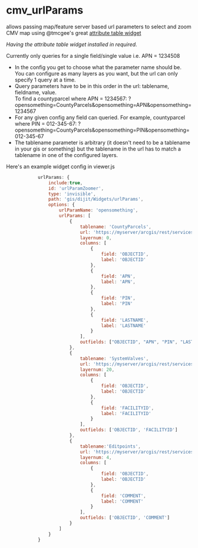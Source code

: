# cmv_urlParams
allows passing map/feature server based url parameters to select and zoom CMV map using @tmcgee's great [attribute table widget](https://github.com/tmcgee/cmv-widgets#attributes-tables)

*Having the attribute table widget installed in required.*  

Currently only queries for a single field/single value i.e.  APN = 1234508    
- In the config you get to choose what the parameter name should be.   You can configure as many layers as you want, but the url can only specify 1 query at a time.  
- Query parameters have to be in this order in the url:  tablename, fieldname, value.   
To find a countyparcel where APN = 1234567:
?opensomething=CountyParcels&opensomething=APN&opensomething=1234567
- For any given config any field can queried.  For example, countyparcel where PIN = 012-345-67: ?opensomething=CountyParcels&opensomething=PIN&opensomething=012-345-67
- The tablename parameter is arbitrary (it doesn't need to be a tablename in your gis or something) but the tablename  in the url has to match a tablename in one of the configured layers.  

Here's an example widget config in viewer.js
```javascript
            urlParams: {
                include:true, 
                id: 'urlParamZoomer', 
                type: 'invisible', 
                path: 'gis/dijit/Widgets/urlParams', 
                options: {
                    urlParamName: 'opensomething',
                    urlParams: [
                        {
                            tablename: 'CountyParcels', 
                            url: 'https://myserver/arcgis/rest/services/queryservice/MapServer/',
                            layernum: 0,
                            columns: [
                                {
                                    field: 'OBJECTID',
                                    label: 'OBJECTID'
                                },
                                {
                                    field: 'APN',
                                    label: 'APN',                               
                                },
                                {
                                    field: 'PIN',
                                    label: 'PIN'
                                },
                                {
                                    field: 'LASTNAME',
                                    label: 'LASTNAME'
                                }
                            ],
                            outfields: ["OBJECTID", "APN", "PIN", "LASTNAME"]
                        },
                        {
                            tablename: 'SystemValves',
                            url: 'https://myserver/arcgis/rest/services/Facilities/MapServer/',
                            layernum: 20,
                            columns: [
                                {
                                    field: 'OBJECTID',
                                    label: 'OBJECTID'
                                },
                                {
                                    field: 'FACILITYID',
                                    label: 'FACILITYID'
                                }
                            ],
                            outfields: ['OBJECTID', 'FACILITYID']
                        },
                        {
                            tablename:'Editpoints',
                            url: 'https://myserver/arcgis/rest/services/FeaturesEdit/FeatureServer/',
                            layernum: 4, 
                            columns: [
                                {
                                    field: 'OBJECTID', 
                                    label: 'OBJECTID'
                                },
                                {
                                    field: 'COMMENT',
                                    label: 'COMMENT'
                                }
                            ],
                            outfields: ['OBJECTID', 'COMMENT']
                        }
                    ]
                }
            }
```            
